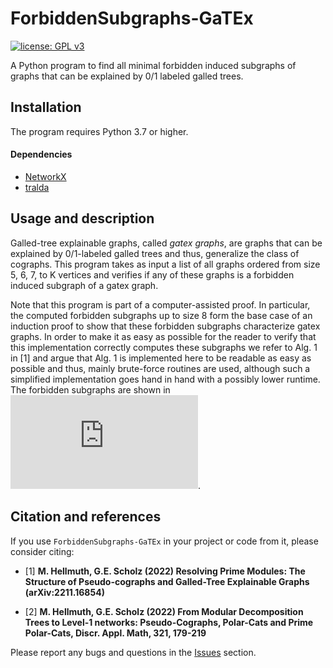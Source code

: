 # ForbiddenSubgraphs-GaTEx

[![license: GPL v3](https://img.shields.io/badge/License-GPLv3-blue.svg)](https://www.gnu.org/licenses/gpl-3.0)

A Python program to find all minimal forbidden induced subgraphs of graphs that can be explained by 0/1 labeled galled trees.

## Installation

The program requires Python 3.7 or higher.

#### Dependencies

* [NetworkX](https://networkx.github.io/)
* [tralda](https://github.com/david-schaller/tralda)

## Usage and description

Galled-tree explainable graphs, called <em>gatex graphs</em>, are graphs that can be explained by 0/1-labeled galled trees and thus, generalize the class of cographs. This program takes as input a list of all graphs ordered from size 5, 6, 7, to K vertices and verifies if any of these graphs is a forbidden induced subgraph of a gatex graph. 

Note that this program is part of a computer-assisted proof. In particular, the computed forbidden subgraphs up to size 8 form the base case of an induction proof to show that these forbidden subgraphs characterize gatex graphs. In order to make it as easy as possible for the reader to verify that this implementation correctly computes these subgraphs we refer to Alg. 1 in [1] and argue that Alg. 1 is implemented here to be readable as easy as possible and thus, mainly brute-force routines are used, although such a simplified implementation goes hand in hand with a possibly lower runtime. The  forbidden subgraphs are shown  in ![figure](https://github.com/marc-hellmuth/ForbiddenSubgraphs-GaTEx/blob/main/ForbGT_new.pdf?raw=true).

## Citation and references

If you use `ForbiddenSubgraphs-GaTEx` in your project or code from it, please consider citing:

* [1] **M. Hellmuth, G.E. Scholz (2022) Resolving Prime Modules: The Structure of Pseudo-cographs and Galled-Tree Explainable Graphs (arXiv:2211.16854)**

* [2] **M. Hellmuth, G.E. Scholz (2022) From Modular Decomposition Trees to Level-1 networks: Pseudo-Cographs, Polar-Cats and Prime Polar-Cats, 		Discr. Appl. Math, 321, 179-219**

Please report any bugs and questions in the [Issues](https://github.com/marc-hellmuth/ForbiddenSubgraphs-GaTEx/issues) section.


		


